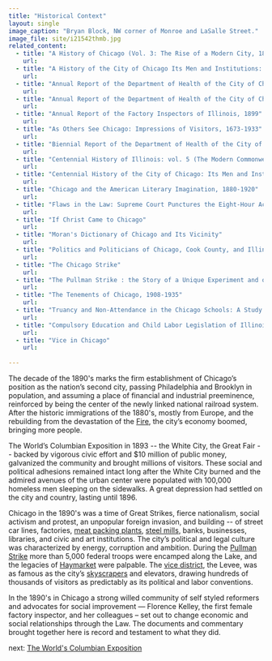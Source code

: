 ```yaml
---
title: "Historical Context"
layout: single
image_caption: "Bryan Block, NW corner of Monroe and LaSalle Street."
image_file: site/i21542thmb.jpg
related_content:
  - title: "A History of Chicago (Vol. 3: The Rise of a Modern City, 1871-1893)"
    url:
  - title: "A History of the City of Chicago Its Men and Institutions: Biographical Sketches of Leading Citizens"
    url:
  - title: "Annual Report of the Department of Health of the City of Chicago 1893"
    url:
  - title: "Annual Report of the Department of Health of the City of Chicago 1894"
    url:
  - title: "Annual Report of the Factory Inspectors of Illinois, 1899"
    url:
  - title: "As Others See Chicago: Impressions of Visitors, 1673-1933"
    url:
  - title: "Biennial Report of the Department of Health of the City of Chicago 1895-96"
    url:
  - title: "Centennial History of Illinois: vol. 5 (The Modern Commonwealth, 1893-1918)"
    url:
  - title: "Centennial History of the City of Chicago: Its Men and Institutions"
    url:
  - title: "Chicago and the American Literary Imagination, 1880-1920"
    url:
  - title: "Flaws in the Law: Supreme Court Punctures the Eight-Hour Act"
    url:
  - title: "If Christ Came to Chicago"
    url:
  - title: "Moran's Dictionary of Chicago and Its Vicinity"
    url:
  - title: "Politics and Politicians of Chicago, Cook County, and Illinois 1787-1887"
    url:
  - title: "The Chicago Strike"
    url:
  - title: "The Pullman Strike : the Story of a Unique Experiment and of a Great Labor Upheaval"
    url:
  - title: "The Tenements of Chicago, 1908-1935"
    url:
  - title: "Truancy and Non-Attendance in the Chicago Schools: A Study of the Social Aspects of the"
    url:
  - title: "Compulsory Education and Child Labor Legislation of Illinois"
    url:
  - title: "Vice in Chicago"
    url:
    
---
```


The decade of the 1890's marks the firm establishment of Chicago’s position as the nation’s second city, passing Philadelphia and Brooklyn in population, and assuming a place of financial and industrial preeminence, reinforced by being the center of the newly linked national railroad system. After the historic immigrations of the 1880's, mostly from Europe, and the rebuilding from the devastation of the [Fire](http://www.encyclopedia.chicagohistory.org/pages/1740.html), the city’s economy boomed, bringing more people.

The World’s Columbian Exposition in 1893 -- the White City, the Great Fair -- backed by vigorous civic effort and $10 million of public money, galvanized the community and brought millions of visitors. These social and political adhesions remained intact long after the White City burned and the admired avenues of the urban center were populated with 100,000 homeless men sleeping on the sidewalks. A great depression had settled on the city and country, lasting until 1896.

Chicago in the 1890's was a time of Great Strikes, fierce nationalism, social activism and protest, an unpopular foreign invasion, and building -- of street car lines, factories, [meat packing plants](http://www.encyclopedia.chicagohistory.org/pages/804.html), [steel mills](http://www.encyclopedia.chicagohistory.org/pages/653.html), banks, businesses, libraries, and civic and art institutions. The city’s political and legal culture was characterized by energy, corruption and ambition. During the [Pullman Strike](http://www.encyclopedia.chicagohistory.org/pages/1029.html) more than 5,000 federal troops were encamped along the Lake, and the legacies of [Haymarket](/historical/haymarket) were palpable. The [vice district](http://www.encyclopedia.chicagohistory.org/pages/1304.html), the Levee, was as famous as the city’s [skyscrapers](http://www.encyclopedia.chicagohistory.org/pages/1149.html) and elevators, drawing hundreds of thousands of visitors as predictably as its political and labor conventions.

In the 1890's in Chicago a strong willed community of self styled reformers and advocates for social improvement — Florence Kelley, the first female factory inspector, and her colleagues – set out to change economic and social relationships through the Law. The documents and commentary brought together here is record and testament to what they did.


next: [The World's Columbian Exposition](/historical/expo/)
